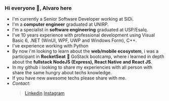 ### Hi everyone 👋, Alvaro here

- I'm currently a Senior Software Developer working at SiDi.
- I'm a **computer engineer** graduated at UNIRP.
- I'm a specialist in **software engineering** graduated at USP/Esalq.
- I've 10 years experience with professional development using Visual Basic 6, .NET (WinUI, WPF, UWP and Windows Form), C++.
- I've experience working with Python
- By now i'm looking to learn about the **web/mobile ecosystem**, i was a participant in **RocketSeat** 🚀 GoStack bootcamp, where i learned in depth about the **fullstack NodeJS (Express), React Native and React JS**.
- In my github i looking to share my experiencies with all person with share the same hungry about techs knowledge.
- If you have new awesome techs please share with me.
- *Contact*:
  > [Linkedin](https://www.linkedin.com/in/alvarosouzaesilva) 
  > [Instagram](https://www.instagram.com/alvarosouza_s)
